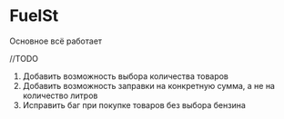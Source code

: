 # FuelSt

Основное всё работает

//TODO
1. Добавить возможность выбора количества товаров
2. Добавить возможность заправки на конкретную сумма, а не на количество литров
3. Исправить баг при покупке товаров без выбора бензина
